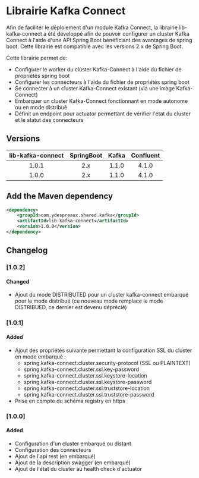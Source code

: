 Librairie Kafka Connect
=========================

Afin de faciliter le déploiement d'un module Kafka Connect, la librairie lib-kafka-connect a été développé afin de pouvoir configurer un cluster Kafka Connect à l'aide d'une API Spring Boot bénéficiant des avantages de spring boot.
Cette librairie est compatible avec les versions 2.x de Spring Boot.

Cette librairie permet de:
- Configurer le worker du cluster Kafka-Connect à l'aide du fichier de propriétés spring boot
- Configurer les connecteurs à l'aide du fichier de propriétés spring boot
- Se connecter à un cluster Kafka-Connect existant (via une image Kafka-Connect)
- Embarquer un cluster Kafka-Connect fonctionnant en mode autonome ou en mode distribué
- Définit un endpoint pour actuator permettant de vérifier l'état du cluster et le statut des connecteurs


Versions
-----------

|   lib-kafka-connect | SpringBoot  |   Kafka   |   Confluent   |
|:-------------------:|:-----------:|:---------:|:-------------:|
|   1.0.1             | 2.x         |   1.1.0   |   4.1.0       |
|   1.0.0             | 2.x         |   1.1.0   |   4.1.0       |

## Add the Maven dependency

```xml
<dependency>
    <groupId>com.ydespreaux.shared.kafka</groupId>
    <artifactId>lib-kafka-connect</artifactId>
    <version>1.0.0</version>
</dependency>
```

## Changelog

### [1.0.2]

#### Changed

- Ajout du mode DISTRIBUTED pour un cluster kafka-connect embarqué pour le mode distribué (ce nouveau mode remplace le mode DISTRIBUED, ce dernier est devenu déprécié)

### [1.0.1]

#### Added

- Ajout des propriétés suivante permettant la configuration SSL du cluster en mode embarqué :
    - spring.kafka-connect.cluster.security-protocol (SSL ou PLAINTEXT)
    - spring.kafka-connect.cluster.ssl.key-password
    - spring.kafka-connect.cluster.ssl.keystore-location
    - spring.kafka-connect.cluster.ssl.keystore-password
    - spring.kafka-connect.cluster.ssl.truststore-location
    - spring.kafka-connect.cluster.ssl.truststore-password    
- Prise en compte du schéma registry en https

### [1.0.0]

#### Added

- Configuration d'un cluster embarqué ou distant
- Configuration des connecteurs
- Ajout de l'api rest (en embarqué)
- Ajout de la description swagger (en embarqué)
- Ajout de l'état du cluster au health check d'actuator
